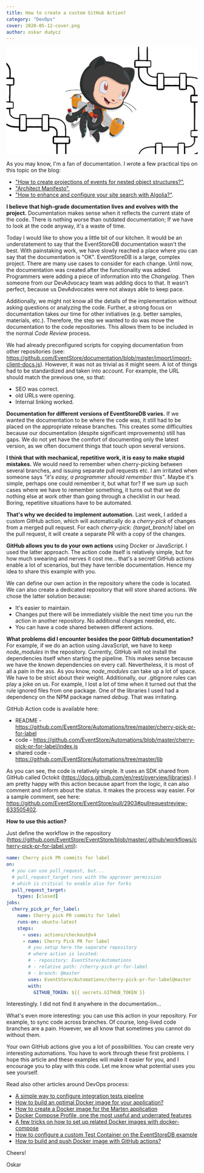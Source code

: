```yaml
---
title: How to create a custom GitHub Action?
category: "DevOps"
cover: 2020-05-12-cover.png
author: oskar dudycz
---
```


![cover](2020-05-12-cover.png)

As you may know, I'm a fan of documentation. I wrote a few practical tips on this topic on the blog:
- ["How to create projections of events for nested object structures?"](/en/how_to_create_projections_of_events_for_nested_object_structures/),
- ["Architect Manifesto"](https://event-driven.io/en/architect_manifesto/),
- ["How to enhance and configure your site search with Algolia?"](/en/how_to_configure_algolia_for_your_site_search/).

**I believe that high-grade documentation lives and evolves with the project.** Documentation makes sense when it reflects the current state of the code. There is nothing worse than outdated documentation; If we have to look at the code anyway, it's a waste of time.

Today I would like to show you a little bit of our kitchen. It would be an understatement to say that the EventStoreDB documentation wasn't the best. With painstaking work, we have slowly reached a place where you can say that the documentation is "OK". EventStoreDB is a large, complex project. There are many use cases to consider for each change. Until now, the documentation was created after the functionality was added. Programmers were adding a piece of information into the _Changelog_. Then someone from our DevAdvocacy team was adding docs to that. It wasn't perfect, because us DevAdvocates were not always able to keep pace.

Additionally, we might not know all the details of the implementation without asking questions or analyzing the code. Further, a strong focus on documentation takes our time for other initiatives (e.g. better samples, materials, etc.). Therefore, the step we wanted to do was move the documentation to the code repositories. This allows them to be included in the normal _Code Review_ process.

We had already preconfigured scripts for copying documentation from other repositories (see: https://github.com/EventStore/documentation/blob/master/import/import-client-docs.js). However, it was not as trivial as it might seem. A lot of things had to be standardized and taken into account. For example, the URL should match the previous one, so that:
- SEO was correct.
- old URLs were opening.
- Internal linking worked.

**Documentation for different versions of EventStoreDB varies.** If we wanted the documentation to be where the code was, it still had to be placed on the appropriate release branches. This creates some difficulties because our documentation (despite significant improvements) still has gaps. We do not yet have the comfort of documenting only the latest version, as we often document things that touch upon several versions.

**I think that with mechanical, repetitive work, it is easy to make stupid mistakes.** We would need to remember when cherry-picking between several branches, and issuing separate pull requests etc. I am irritated when someone says _"it's easy, a programmer should remember this"_.  Maybe it's simple, perhaps one could remember it, but what for? If we sum up such cases where we have to remember something, it turns out that we do nothing else at work other than going through a checklist in our head. Boring, repetitive situations have to be automated.

**That's why we decided to implement automation.** Last week, I added a custom GitHub action, which will automatically do a _cherry-pick_ of changes from a merged pull request. For each *cherry-pick: {target_branch}* label on the pull request, it will create a separate PR with a copy of the changes.

**GitHub allows you to do your own actions** using Docker or JavaScript. I used the latter approach. The action code itself is relatively simple, but for how much swearing and nerves it cost me… that's a secret! GitHub actions enable a lot of scenarios, but they have terrible documentation. Hence my idea to share this example with you.

We can define our own action in the repository where the code is located. We can also create a dedicated repository that will store shared actions. We chose the latter solution because:
- It's easier to maintain.
- Changes put there will be immediately visible the next time you run the action in another repository. No additional changes needed, etc.
- You can have a code shared between different actions.

**What problems did I encounter besides the poor GitHub documentation?** For example, if we do an action using JavaScript, we have to keep *node_modules* in the repository. Currently, GitHub will not install the dependencies itself when starting the pipeline. This makes sense because we have the known dependencies on every call. Nevertheless, it is most of all a pain in the ass. As you know, *node_modules* can take up a lot of space. We have to be strict about their weight. Additionally, our .gitignore rules can play a joke on us. For example, I lost a lot of time when it turned out that the rule ignored files from one package. One of the libraries I used had a dependency on the NPM package named *debug*. That was irritating.

GitHub Action code is available here:
- README - https://github.com/EventStore/Automations/tree/master/cherry-pick-pr-for-label
- code - https://github.com/EventStore/Automations/blob/master/cherry-pick-pr-for-label/index.js
- shared code - https://github.com/EventStore/Automations/tree/master/lib

As you can see, the code is relatively simple. It uses an SDK shared from GitHub called Octokit (https://docs.github.com/en/rest/overview/libraries). I am pretty happy with this action because apart from the logic, it can also comment and inform about the status. It makes the process way easier. For a sample comment, see here: https://github.com/EventStore/EventStore/pull/2903#pullrequestreview-633505402.

**How to use this action?**

Just define the workflow in the repository (https://github.com/EventStore/EventStore/blob/master/.github/workflows/cherry-pick-pr-for-label.yml):

```yaml
name: Cherry pick PR commits for label
on:
  # you can use pull_request, but...
  # pull_request_target runs with the approver permission
  # which is critical to enable also for forks
  pull_request_target:
    types: [closed]
jobs:
  cherry_pick_pr_for_label:
    name: Cherry pick PR commits for label
    runs-on: ubuntu-latest
    steps:
      - uses: actions/checkout@v4
      - name: Cherry Pick PR for label
        # you setup here the separate repository
        # where action is located:
        # - repository: EventStore/Automations
        # - relative path: /cherry-pick-pr-for-label
        # - branch: @master
        uses: EventStore/Automations/cherry-pick-pr-for-label@master
        with:
          GITHUB_TOKEN: ${{ secrets.GITHUB_TOKEN }}
```

Interestingly. I did not find it anywhere in the documentation...

What's even more interesting: you can use this action in your repository. For example, to sync code across branches. Of course, long-lived code branches are a pain. However, we all know that  sometimes you cannot do without them.

Your own GitHub actions give you a lot of possibilities. You can create very interesting automations. You have to work through these first problems. I hope this article and these examples will make it easier for you, and I encourage you to play with this code. Let me know what potential uses you see yourself.

Read also other articles around DevOps process:
- [A simple way to configure integration tests pipeline](/en/configure_ci_for_integration_tests/)
- [How to build an optimal Docker image for your application?](/en/how_to_buid_an_optimal_docker_image_for_your_application/)
- [How to create a Docker image for the Marten application](/en/marten_and_docker/)
- [Docker Compose Profile, one the most useful and underrated features](/en/docker_compose_profiles/)
- [A few tricks on how to set up related Docker images with docker-compose](/en/tricks_on_how_to_set_up_related_docker_images/)
- [How to configure a custom Test Container on the EventStoreDB example](/en/custom_test_container_on_esdb_example/)
- [How to build and push Docker image with GitHub actions?](/en/how_to_buid_and_push_docker_image_with_github_actions/)

Cheers!

Oskar